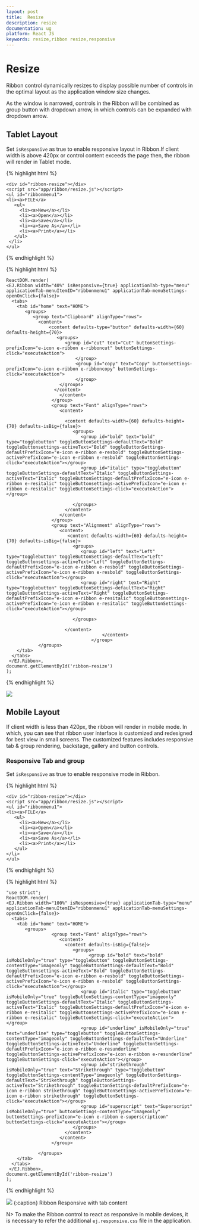 ```yaml
---
layout: post
title:  Resize
description: resize
documentation: ug
platform: React JS
keywords: resize,ribbon resize,responsive
---
```


# Resize 

Ribbon control dynamically resizes to display possible number of controls in the optimal layout as the application window size changes.

As the window is narrowed, controls in the Ribbon will be combined as group button with dropdown arrow, in which controls can be expanded with dropdown arrow.

## Tablet Layout 

Set `isResponsive` as true to enable responsive layout in Ribbon.If client width is above  420px or control content exceeds the page then, the ribbon will render in Tablet mode.

{% highlight html %}

    <div id="ribbon-resize"></div>
    <script src="app/ribbon/resize.js"></script>
    <ul id="ribbonmenu1">
    <li><a>FILE</a>
       <ul>
         <li><a>New</a></li>
         <li><a>Open</a></li>
         <li><a>Save</a></li>
         <li><a>Save As</a></li>
         <li><a>Print</a></li>
	   </ul>
     </li>
    </ul>

{% endhighlight %}

{% highlight html %}

    ReactDOM.render(
    <EJ.Ribbon width="40%" isResponsive={true} applicationTab-type="menu" applicationTab-menuItemID="ribbonmenu1" applicationTab-menuSettings-openOnClick={false}>
      <tabs>
        <tab id="home" text="HOME">
           <groups>
			  <group text="Clipboard" alignType="rows">
                <content>
                    <content defaults-type="button" defaults-width={60} defaults-height={70}>
                       <groups>
                          <group id="cut" text="Cut" buttonSettings-prefixIcon="e-icon e-ribbon e-ribboncut" buttonSettings-click="executeAction">
                              </group>
                              <group id="copy" text="Copy" buttonSettings-prefixIcon="e-icon e-ribbon e-ribboncopy" buttonSettings-click="executeAction">
                              </group>
                        </groups>
                      </content>
                        </content>
                     </group>
                     <group text="Font" alignType="rows">
                        <content>
						
                          <content defaults-width={60} defaults-height={70} defaults-isBig={false}>
                             <groups>
                                <group id="bold" text="bold" type="togglebutton" toggleButtonSettings-defaultText="Bold" toggleButtonsettings-activeText="Bold" toggleButtonSettings-defaultPrefixIcon="e-icon e-ribbon e-resbold" toggleButtonSettings-activePrefixIcon="e-icon e-ribbon e-resbold" toggleButtonSettings-click="executeAction"></group>
                                <group id="italic" type="togglebutton" toggleButtonSettings-defaultText="Italic" toggleButtonSettings-activeText="Italic" toggleButtonSettings-defaultPrefixIcon="e-icon e-ribbon e-resitalic" toggleButtonsettings-activePrefixIcon="e-icon e-ribbon e-resitalic" toggleButtonSettings-click="executeAction"></group>
                    
                             </groups>
                          </content>
					    </content>
                     </group>
					 <group text="Alignment" alignType="rows">
                        <content>
                           <content defaults-width={60} defaults-height={70} defaults-isBig={false}>
                             <groups>
                                <group id="left" text="Left" type="togglebutton" toggleButtonSettings-defaultText="Left" toggleButtonsettings-activeText="Left" toggleButtonSettings-defaultPrefixIcon="e-icon e-ribbon e-resbold" toggleButtonSettings-activePrefixIcon="e-icon e-ribbon e-resbold" toggleButtonSettings-click="executeAction"></group>
                                <group id="right" text="Right" type="togglebutton" toggleButtonSettings-defaultText="Right" toggleButtonSettings-activeText="Right" toggleButtonSettings-defaultPrefixIcon="e-icon e-ribbon e-resitalic" toggleButtonsettings-activePrefixIcon="e-icon e-ribbon e-resitalic" toggleButtonSettings-click="executeAction"></group>
                    
                             </groups>
                       
                          </content>
                                        </content>
                                    </group>		
				</groups>  
        </tab>
      </tabs>
     </EJ.Ribbon>,
    document.getElementById('ribbon-resize')
    );
    
{% endhighlight %}

![](/js/Ribbon/Resize_images/Resize_img1.png)

## Mobile Layout

If client width is less than 420px, the ribbon will render in mobile mode. In which, you can see that ribbon user interface is customized and redesigned for best view in small screens.
The customized features includes responsive tab & group rendering, backstage, gallery and button controls.

### Responsive Tab and group

Set `isResponsive` as true to enable responsive mode in Ribbon.
   
{% highlight html %}

    <div id="ribbon-resize"></div>
    <script src="app/ribbon/resize.js"></script>
    <ul id="ribbonmenu1">
    <li><a>FILE</a>
       <ul>
         <li><a>New</a></li>
         <li><a>Open</a></li>
         <li><a>Save</a></li>
         <li><a>Save As</a></li>
         <li><a>Print</a></li>
	   </ul>
    </li>
    </ul>


{% endhighlight %}


{% highlight html %}

    "use strict"; 
    ReactDOM.render(
    <EJ.Ribbon width="100%" isResponsive={true} applicationTab-type="menu" applicationTab-menuItemID="ribbonmenu1" applicationTab-menuSettings-openOnClick={false}>
      <tabs>
        <tab id="home" text="HOME">
           <groups>
                     <group text="Font" alignType="rows">
                        <content>
                          <content defaults-isBig={false}>
                             <groups>
                                   <group id="bold" text="bold" isMobileOnly="true" type="togglebutton" toggleButtonSettings-contentType="imageonly" toggleButtonSettings-defaultText="Bold" toggleButtonsettings-activeText="Bold" toggleButtonSettings-defaultPrefixIcon="e-icon e-ribbon e-resbold" toggleButtonSettings-activePrefixIcon="e-icon e-ribbon e-resbold" toggleButtonSettings-click="executeAction"></group>
                                <group id="italic" type="togglebutton" isMobileOnly="true" toggleButtonSettings-contentType="imageonly" toggleButtonSettings-defaultText="Italic" toggleButtonSettings-activeText="Italic" toggleButtonSettings-defaultPrefixIcon="e-icon e-ribbon e-resitalic" toggleButtonsettings-activePrefixIcon="e-icon e-ribbon e-resitalic" toggleButtonSettings-click="executeAction"></group>
                                <group id="underline" isMobileOnly="true" text="underline" type="togglebutton" toggleButtonSettings-contentType="imageonly" toggleButtonSettings-defaultText="Underline" toggleButtonSettings-activeText="Underline" toggleButtonSettings-defaultPrefixIcon="e-icon e-ribbon e-resunderline" toggleButtonSettings-activePrefixIcon="e-icon e-ribbon e-resunderline" toggleButtonSettings-click="executeAction"></group>
                                <group id="strikethrough" isMobileOnly="true" text="Strikethrough" type="togglebutton" toggleButtonSettings-contentType="imageonly" toggleButtonSettings-defaultText="Strikethrough" toggleButtonSettings-activeText="Strikethrough" toggleButtonSettings-defaultPrefixIcon="e-icon e-ribbon strikethrough" toggleButtonSettings-activePrefixIcon="e-icon e-ribbon strikethrough" toggleButtonSettings-click="executeAction"></group>
                                <group id="superscript" text="Superscript" isMobileOnly="true" buttonSettings-contentType="imageonly" buttonSettings-prefixIcon="e-icon e-ribbon e-superscripticon" buttonSettings-click="executeAction"></group>
                             </groups>
                          </content>
					    </content>
                     </group>
					
				</groups>  
        </tab>   
      </tabs>
     </EJ.Ribbon>,
    document.getElementById('ribbon-resize')
    );

{% endhighlight %}

![](Resize_images/responsive1.png)
{:caption}
Ribbon Responsive with tab content 

N> To make the Ribbon control to react as responsive in mobile devices, it is necessary to refer the additional `ej.responsive.css` file in the application.
